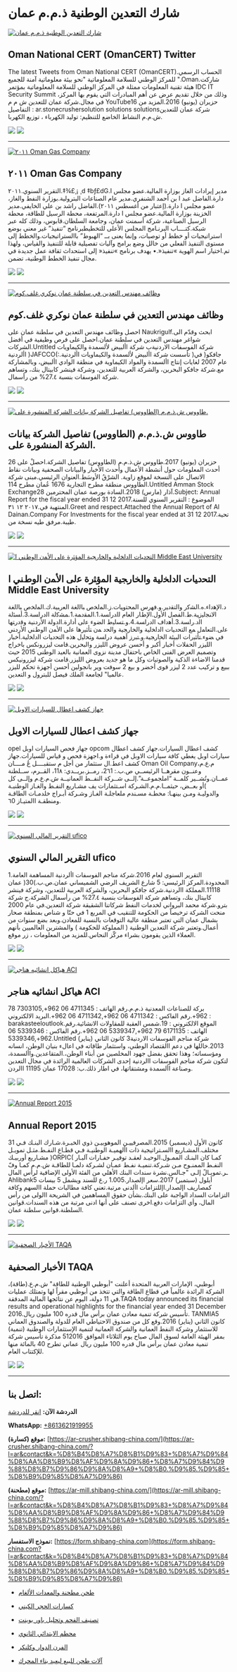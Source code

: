 # شارك التعدين الوطنية ذ.م.م عمان

<a href="https://swt.shibang-china.com/?l=ar&img&k=%D8%B4%D8%A7%D8%B1%D9%83+%D8%A7%D9%84%D8%AA%D8%B9%D8%AF%D9%8A%D9%86+%D8%A7%D9%84%D9%88%D8%B7%D9%86%D9%8A%D8%A9+%D8%B0.%D9%85.%D9%85+%D8%B9%D9%85%D8%A7%D9%86" target="_blank">![شارك التعدين الوطنية ذ.م.م عمان](http://static.shibang-china.com/all-800x300/722.jpg)</a>

## Oman National CERT (OmanCERT) Twitter
The latest Tweets from Oman National CERT (OmanCERT).الحساب الرسمي للمركز الوطني للسلامة المعلوماتية &quot;نحو بيئة معلوماتية آمنة للجميع &quot;.Oman.شاركت هيئة تقنية المعلومات ممثلة في المركز الوطني للسلامة المعلوماتية بمؤتمر IDC IT Security Summit ،وذلك من خلال تقديم عرض عن أهم المبادرات التي يقوم بها المركز في مجال.شركة عمان للتعدين ش م م YouTube16 حزيران (يونيو) 2016.المزيد من التفاصيل : ar.stonecrushersolution solutions solutionsشركة عمان للتعدين ش.م.م النشاط الخاضع للتنظيم: توليد الكهرباء ، توزيع الكهربا.


<a href="https://whatsapp.shibangsoft.com/WhatsApp.php" target="_blank" title="WhatsApp">![](http://static.shibang-china.com/icon/whatsapp.png)</a> <a href="https://swt.shibang-china.com/?l=ar&icon&k=%D8%B4%D8%A7%D8%B1%D9%83+%D8%A7%D9%84%D8%AA%D8%B9%D8%AF%D9%8A%D9%86+%D8%A7%D9%84%D9%88%D8%B7%D9%86%D9%8A%D8%A9+%D8%B0.%D9%85.%D9%85+%D8%B9%D9%85%D8%A7%D9%86" target="_blank">![](http://static.shibang-china.com/icon/chat-ar.png)</a>

---

<a href="https://swt.shibang-china.com/?l=ar&img&k=%D8%B4%D8%A7%D8%B1%D9%83+%D8%A7%D9%84%D8%AA%D8%B9%D8%AF%D9%8A%D9%86+%D8%A7%D9%84%D9%88%D8%B7%D9%86%D9%8A%D8%A9+%D8%B0.%D9%85.%D9%85+%D8%B9%D9%85%D8%A7%D9%86" target="_blank">![٢٠١١ Oman Gas Company](http://static.shibang-china.com/all-800x300/926.jpg)</a>

## ٢٠١١ Oman Gas Company
اﻟﺘﻘﺮﻳﺮ اﻟﺴﻨﻮي.٢٠١١.‡¾£¸¡ ¸d ‡bƒ£dG.ﻣﺪﻳﺮ إﻳﺮادات اﻟﻐﺎز ﺑﻮزارة اﻟﻤﺎﻟﻴﺔ.ﻋﻀﻮ ﻣﺠﻠﺲ ا دارة.اﻟﻔﺎﺿﻞ ﻋﺒﺪ ا ﺑﻦ أﺣﻤﺪ اﻟﺸﻨﻔﺮي.ﻣﺪﻳﺮ ﻋﺎم اﻟﺼﻨﺎﻋﺎت اﻟﺒﺘﺮوﻟﻴﺔ.ﺑﻮزارة اﻟﻨﻔﻂ واﻟﻐﺎز، ﻋﻀﻮ ﻣﺠﻠﺲ ا دارة.(إﻋﺘﺒﺎر ﻣﻦ أﻏﺴﻄﺲ ٢٠١١).اﻟﻔﺎﺿﻞ راﺷﺪ ﺑﻦ ﻋﻠﻲ اﻟﺨﺎﻳﻔﻲ.ﻣﺪﻳﺮ اﻟﺨﺰﻳﻨﺔ ﺑﻮزارة اﻟﻤﺎﻟﻴﺔ.ﻋﻀﻮ ﻣﺠﻠﺲ ا دارة.اﻟﻤﺮﺗﻔﻌﺔ، ﻣﺤﻄﺔ اﻟﺮﺳﻴﻞ ﻟﻠﻄﺎﻗﺔ، ﻣﺤﻄﺔ اﻟﺮﺳﻴﻞ اﻟﺼﻨﺎﻋﻴﺔ، ﺷﺮﻛﺔ أﺳﻤﻨﺖ ﻋﻤﺎن، وﺟﺎﻣﻌﺔ اﻟﺴﻠﻄﺎن.ﻗﺎﺑﻮس، وذﻟﻚ ﻛﻠﻪ ﻋﺒﺮ ﺷﺒﻜﺔ.كتــــاب البرنـامج المجلس الأعلى للتخطيطبرنامج “تنفيذ” غير معني بوضع استراتيجيات أو خطط أو توصيات، وإنما يعنى بــ “الهبوط” باالستراتيجيات.والخطط إلى مستوى التنفيذ الفعلي من خالل وضع برامج وآليات تفصيلية قابلة للتنفيذ والقياس، ولهذا تم.اختيار اسم الهوية »تنفيذ«.• يهدف برنامج »تنفيذ« إلى استحداث ثقافة عمل جديدة في مجال تنفيذ الخطط الوطنية، تضمن.


<a href="https://whatsapp.shibangsoft.com/WhatsApp.php" target="_blank" title="WhatsApp">![](http://static.shibang-china.com/icon/whatsapp.png)</a> <a href="https://swt.shibang-china.com/?l=ar&icon&k=%D8%B4%D8%A7%D8%B1%D9%83+%D8%A7%D9%84%D8%AA%D8%B9%D8%AF%D9%8A%D9%86+%D8%A7%D9%84%D9%88%D8%B7%D9%86%D9%8A%D8%A9+%D8%B0.%D9%85.%D9%85+%D8%B9%D9%85%D8%A7%D9%86" target="_blank">![](http://static.shibang-china.com/icon/chat-ar.png)</a>

---

<a href="https://swt.shibang-china.com/?l=ar&img&k=%D8%B4%D8%A7%D8%B1%D9%83+%D8%A7%D9%84%D8%AA%D8%B9%D8%AF%D9%8A%D9%86+%D8%A7%D9%84%D9%88%D8%B7%D9%86%D9%8A%D8%A9+%D8%B0.%D9%85.%D9%85+%D8%B9%D9%85%D8%A7%D9%86" target="_blank">![وظائف مهندس التعدين في سلطنة عمان نوكري غلف.كوم](http://static.shibang-china.com/all-800x300/359.jpg)</a>

## وظائف مهندس التعدين في سلطنة عمان نوكري غلف.كوم
احصل وظائف مهندس التعدين في سلطنة عمان على Naukrigulf.ابحث وقدّم الى شواغر مهندس التعدين في سلطنة عمان.احصل على فرص وظيفية في أفضل الشركات.Untitled شركة الفوسفات الاردنيةب شركة األبيض لألسمدة والكيماويات األردنية )JAFCCO(:.تأسست شركة األبيض لألسمدة والكيماويات األردنية )جافكو( في عام 2007 لغايات إنتاج األسمدة والمواد الكيماوية في منطقة الوادي األبيض، وبالمشاركة مع.شركة جافكو البحرين، والشركة العربية للتعدين، وشركة فينشر كابيتال بنك، وتساهم شركة الفوسفات بنسبة 27.٤% من رأسمال.


<a href="https://whatsapp.shibangsoft.com/WhatsApp.php" target="_blank" title="WhatsApp">![](http://static.shibang-china.com/icon/whatsapp.png)</a> <a href="https://swt.shibang-china.com/?l=ar&icon&k=%D8%B4%D8%A7%D8%B1%D9%83+%D8%A7%D9%84%D8%AA%D8%B9%D8%AF%D9%8A%D9%86+%D8%A7%D9%84%D9%88%D8%B7%D9%86%D9%8A%D8%A9+%D8%B0.%D9%85.%D9%85+%D8%B9%D9%85%D8%A7%D9%86" target="_blank">![](http://static.shibang-china.com/icon/chat-ar.png)</a>

---

<a href="https://swt.shibang-china.com/?l=ar&img&k=%D8%B4%D8%A7%D8%B1%D9%83+%D8%A7%D9%84%D8%AA%D8%B9%D8%AF%D9%8A%D9%86+%D8%A7%D9%84%D9%88%D8%B7%D9%86%D9%8A%D8%A9+%D8%B0.%D9%85.%D9%85+%D8%B9%D9%85%D8%A7%D9%86" target="_blank">![طاووس ش.ذ.م.م (الطاووس) تفاصيل الشركة بيانات الشركة المنشورة على.](http://static.shibang-china.com/all-800x300/1338.jpg)</a>

## طاووس ش.ذ.م.م (الطاووس) تفاصيل الشركة بيانات الشركة المنشورة على.
26 حزيران (يونيو) 2017.طاووس ش.ذ.م.م (الطاووس) تفاصيل الشركة.احصلْ على أحدث المعلومات حول أنشطة الأعمال وأحدث الأخبار والبيانات الصحفية وبيانات نقاط الاتصال على النسخة لموقع زاوية. الشرْقُ الأوسَط.العنوان الرئيسي.مبنى شركة الطاووس منطقة مطرح التجارية 1676 عُمان مطرح 114.Untitled Amman Stock Exchange28 آذار (مارس) 2018.السادة بورصة عمان المحترمين.Subject: Annual Report for the fiscal year ended 31 12 2017.الموضوع : التقرير السنوي للسنة المنتهية في.۲۰۱۷ ۱۲ ۳۱.Greet and respect.Attached the Annual Report of Al Dainan.Company For Investments for the fiscal year ended at 31 12 2017.تحية طيبة.مرفق طيه نسخة من.


<a href="https://whatsapp.shibangsoft.com/WhatsApp.php" target="_blank" title="WhatsApp">![](http://static.shibang-china.com/icon/whatsapp.png)</a> <a href="https://swt.shibang-china.com/?l=ar&icon&k=%D8%B4%D8%A7%D8%B1%D9%83+%D8%A7%D9%84%D8%AA%D8%B9%D8%AF%D9%8A%D9%86+%D8%A7%D9%84%D9%88%D8%B7%D9%86%D9%8A%D8%A9+%D8%B0.%D9%85.%D9%85+%D8%B9%D9%85%D8%A7%D9%86" target="_blank">![](http://static.shibang-china.com/icon/chat-ar.png)</a>

---

<a href="https://swt.shibang-china.com/?l=ar&img&k=%D8%B4%D8%A7%D8%B1%D9%83+%D8%A7%D9%84%D8%AA%D8%B9%D8%AF%D9%8A%D9%86+%D8%A7%D9%84%D9%88%D8%B7%D9%86%D9%8A%D8%A9+%D8%B0.%D9%85.%D9%85+%D8%B9%D9%85%D8%A7%D9%86" target="_blank">![اﻟﺘﺤدﻴﺎت اﻟداﺨﻟﻴﺔ واﻟﺨﺎرﺠﻴﺔ اﻟﻤؤﺜرة ﻋﻟﯽ اﻷﻤن اﻟوطﻨﻲ ا Middle East University](http://static.shibang-china.com/all-800x300/932.jpg)</a>

## اﻟﺘﺤدﻴﺎت اﻟداﺨﻟﻴﺔ واﻟﺨﺎرﺠﻴﺔ اﻟﻤؤﺜرة ﻋﻟﯽ اﻷﻤن اﻟوطﻨﻲ ا Middle East University
د.اﻹﻫداء.ه.اﻟﺸﮐر واﻟﺘﻘدﻴر.و.ﻓﻬرس اﻟﻤﺤﺘوﻴﺎت.ز.اﻟﻤﻟﺨص ﺒﺎﻟﻟﻐﺔ اﻟﻌرﺒﻴﺔ.ك.اﻟﻤﻟﺨص ﺒﺎﻟﻟﻐﺔ اﻻﻨﺠﻟﻴزﻴﺔ.ط.اﻟﻔﺼل اﻷول.اﻹطﺎر اﻟﻌﺎم ﻟﻟدراﺴﺔ.1.اﻟﻤﻘدﻤﺔ.1.ﻤﺸﮐﻟﺔ اﻟدراﺴﺔ.3.أﺴﺌﻟﺔ اﻟد.راﺴﺔ.3.أﻫداف اﻟدراﺴﺔ.4.و.ﺘﺴﻟﻴط اﻟﻀوء ﻋﻟﯽ أدارة.اﻟدوﻟﺔ اﻷردﻨﻴﺔ وﻗدرﺘﻬﺎ ﻋﻟﯽ.اﻟﺘﻌﺎﻤل ﻤﻊ اﻟﺘﺤدﻴﺎت اﻟداﺨﻟﻴﺔ واﻟﺨﺎرﺠﻴﺔ واﻟﺤد ﻤن ﺘﺄﺜﻴرﻫﺎ ﻋﻟﯽ اﻷﻤن اﻟوطﻨﻲ اﻷردﻨﻲ ﻓﻲ ﻀوء.ﺘﺄﺜﻴرات اﻟﺒﻴﺌﺔ اﻟﺨﺎرﺠﻴﺔ.و.ﺘﺒرز أﻫﻤﻴﺔ دراﺴﺔ وﺘﺤﻟﻴل ﻫذه اﻟﺘﺤدﻴﺎت اﻟداﺨﻟﻴﺔ.أخبار الليزر الحفلات أخبار أكبر و أحسن عروض الليزر والبحرين.قامت ليزرونكس باخراج وتصميم العرض الفنى الخاص باحتفال مدينة نزوى العمانية بالعيد الوطنى 2015 حيث قدمنا الاضاءة الذكية والصوتيات وكل ما هو جديد بعروض الليزر.قامت شركة ليزرونيكس ببيع و تركيب عدد 2 ليزر قوى أخضر و بيع 2 سوفت وير بانجولين أحسن أجهزة تحكم لليزر عالميا&quot; لجامعة الملك فيصل للبترول و التعدين.


<a href="https://whatsapp.shibangsoft.com/WhatsApp.php" target="_blank" title="WhatsApp">![](http://static.shibang-china.com/icon/whatsapp.png)</a> <a href="https://swt.shibang-china.com/?l=ar&icon&k=%D8%B4%D8%A7%D8%B1%D9%83+%D8%A7%D9%84%D8%AA%D8%B9%D8%AF%D9%8A%D9%86+%D8%A7%D9%84%D9%88%D8%B7%D9%86%D9%8A%D8%A9+%D8%B0.%D9%85.%D9%85+%D8%B9%D9%85%D8%A7%D9%86" target="_blank">![](http://static.shibang-china.com/icon/chat-ar.png)</a>

---

<a href="https://swt.shibang-china.com/?l=ar&img&k=%D8%B4%D8%A7%D8%B1%D9%83+%D8%A7%D9%84%D8%AA%D8%B9%D8%AF%D9%8A%D9%86+%D8%A7%D9%84%D9%88%D8%B7%D9%86%D9%8A%D8%A9+%D8%B0.%D9%85.%D9%85+%D8%B9%D9%85%D8%A7%D9%86" target="_blank">![جهاز كشف اعطال للسيارات الاوبل](http://static.shibang-china.com/all-800x300/837.jpg)</a>

## جهاز كشف اعطال للسيارات الاوبل
opel جهاز فحص السيارات اوبل opcom كشف اعطال السيارات.جهاز كشف اعطال سيارات اوبل يغطي كافة سيارات الاوبل في قراءة و.اجهزة فحص و قياس للسيارات.جهاز كشف اعط.ال ستثمار من أجل م ستقبــــل عُ مــــان Oman Oil Companyم.ع.م، وعنــون مقرهــا الرئيســي ص.ب.: 2٦1، رمــز.بريــدي: 11٨، القــرم، ســلطنة عمــان.وتُشــير كلمــة “املجموعــة”.إلــى شــركة النفــط العمانيــة ش.م.ع.م وإلــى كل )أو بعــض، حيثمــا.م.م.الشـركة اسـتثمارات يف مشـاريع النفـط والغـاز الوطنيـة والدوليـة ومـن بينهـا: محطـة مسـندم ملعاجلـة الغـاز وشـركة أبـراج خلدمـات الطاقـة ومنطقـة االمتيـاز ٦0.


<a href="https://whatsapp.shibangsoft.com/WhatsApp.php" target="_blank" title="WhatsApp">![](http://static.shibang-china.com/icon/whatsapp.png)</a> <a href="https://swt.shibang-china.com/?l=ar&icon&k=%D8%B4%D8%A7%D8%B1%D9%83+%D8%A7%D9%84%D8%AA%D8%B9%D8%AF%D9%8A%D9%86+%D8%A7%D9%84%D9%88%D8%B7%D9%86%D9%8A%D8%A9+%D8%B0.%D9%85.%D9%85+%D8%B9%D9%85%D8%A7%D9%86" target="_blank">![](http://static.shibang-china.com/icon/chat-ar.png)</a>

---

<a href="https://swt.shibang-china.com/?l=ar&img&k=%D8%B4%D8%A7%D8%B1%D9%83+%D8%A7%D9%84%D8%AA%D8%B9%D8%AF%D9%8A%D9%86+%D8%A7%D9%84%D9%88%D8%B7%D9%86%D9%8A%D8%A9+%D8%B0.%D9%85.%D9%85+%D8%B9%D9%85%D8%A7%D9%86" target="_blank">![التقرير المالي السنوي ufico](http://static.shibang-china.com/all-800x300/1527.jpg)</a>

## التقرير المالي السنوي ufico
1.التقرير السنوي لعام 2016.شركة مناجم الفوسفات األردنية المساهمة العامة المحدودة.المركز الرئيسي: 5 شارع الشريف الرضي الشميساني عمان.ص.ب.)30( عمان 11118.المملكة االردنية.شركة جافكو البحرين، والشركة العربية للتعدين، وشركة فينشر كابيتال بنك، وتساهم شركة الفوسفات بنسبة 27.٤% من رأسمال الشركة.ج شركة بترو.شركة محمد البرواني لخدمات النفط شركاتنا الشقيقة شركة التعدين.في عام 2000 منحت الشركة ترخيصاً من الحكومة للتنقيب في المربع 1 في حتّا و شناص بمنطقة صحار بشمال عمان التي تعتبر منطقة عالية التوقعات بالنسبة للمعادن.وبعد بضع سنوات من أعمال.وتعتبر شركة التعدين الوطنية ( المملوكة للحكومة ) والمشترين العالميين بأنهم العملاء الذين يقومون بشراء مركّز النحاس.للمزيد من المعلومات ، زر موقع.


<a href="https://whatsapp.shibangsoft.com/WhatsApp.php" target="_blank" title="WhatsApp">![](http://static.shibang-china.com/icon/whatsapp.png)</a> <a href="https://swt.shibang-china.com/?l=ar&icon&k=%D8%B4%D8%A7%D8%B1%D9%83+%D8%A7%D9%84%D8%AA%D8%B9%D8%AF%D9%8A%D9%86+%D8%A7%D9%84%D9%88%D8%B7%D9%86%D9%8A%D8%A9+%D8%B0.%D9%85.%D9%85+%D8%B9%D9%85%D8%A7%D9%86" target="_blank">![](http://static.shibang-china.com/icon/chat-ar.png)</a>

---

<a href="https://swt.shibang-china.com/?l=ar&img&k=%D8%B4%D8%A7%D8%B1%D9%83+%D8%A7%D9%84%D8%AA%D8%B9%D8%AF%D9%8A%D9%86+%D8%A7%D9%84%D9%88%D8%B7%D9%86%D9%8A%D8%A9+%D8%B0.%D9%85.%D9%85+%D8%B9%D9%85%D8%A7%D9%86" target="_blank">![هياكل انشائيه هناجر ACI](http://static.shibang-china.com/all-800x300/903.jpg)</a>

## هياكل انشائيه هناجر ACI
بركة للصناعات المعدنية ذ.م.م.رقم الهاتف : 4711345 06 962+,7303105 78 962+.رقم الفاكس : 4711342 06 962+,4711342 06 962+.البريد الالكتروني : barakasteeloutlook.الموقع الالكتروني : 19.شمس العقبة للمقاولات الانشائية.رقم الهاتف : 6171135 79 962+,5339347 06 962+.رقم الفاكس : 5339346 06 962+,5339346.Untitled شركة مناجم الفوسفات الاردنية3 كانون الثاني (يناير) 2013.خاللها في دعم االقتصاد الوطني، واستثمار طاقاته في اعالء بنيان الوطن، انسانه ومؤسساته؛ وهذا تحقق بفضل جهود المخلصين من أبناء الوطن،.المتقاعدين.واألسمدة، لتكون شركة مناجم الفوسفات االردنية إحدى الشركات العالمية الرائدة في مجال التعدين وصناعة األسمدة ومشتقاتها، في اطار ذلك.ب: 17028 عمان 11195 االردن.


<a href="https://whatsapp.shibangsoft.com/WhatsApp.php" target="_blank" title="WhatsApp">![](http://static.shibang-china.com/icon/whatsapp.png)</a> <a href="https://swt.shibang-china.com/?l=ar&icon&k=%D8%B4%D8%A7%D8%B1%D9%83+%D8%A7%D9%84%D8%AA%D8%B9%D8%AF%D9%8A%D9%86+%D8%A7%D9%84%D9%88%D8%B7%D9%86%D9%8A%D8%A9+%D8%B0.%D9%85.%D9%85+%D8%B9%D9%85%D8%A7%D9%86" target="_blank">![](http://static.shibang-china.com/icon/chat-ar.png)</a>

---

<a href="https://swt.shibang-china.com/?l=ar&img&k=%D8%B4%D8%A7%D8%B1%D9%83+%D8%A7%D9%84%D8%AA%D8%B9%D8%AF%D9%8A%D9%86+%D8%A7%D9%84%D9%88%D8%B7%D9%86%D9%8A%D8%A9+%D8%B0.%D9%85.%D9%85+%D8%B9%D9%85%D8%A7%D9%86" target="_blank">![Ann​ual Report 2015](http://static.shibang-china.com/all-800x300/7.jpg)</a>

## Ann​ual Report 2015
31 كانون الأول (ديسمبر) 2015.المصرفييـن الموهوبيـن ذوي الخبـرة.شـارك البنـك فـي مختلف.المشـاريع االسـتراتيجية ذات األهميـة الوطنيـة فـي قطـاع النفـط.مثـل تمويـل مشـاريع أوربيـك )ORPIC( كمـا كان البنـك الممـول.الوحيـد لعقـد توفيـر حفـارات آلبـار النفـط الممنـوح مـن شـركة.تنميـة نفـط عمـان لشـركة دلمـا للطاقـة ش.م.م كمـا وفّ ـر.تمويـالً إلـى &quot;جـالس.نشرة سندات البنك الأهلي من الفئة الأولى الإضافية لرأس المال Ahlibank5 أيلول (سبتمبر) 2017.سعر اإلصدار.1.005 ر.ع للسند ويشمل 5 بيسات كمصاريف اإلصدار.اإللتزامات األدنى مرتبة.تعني كافة مطالبات حملة االسهم وكافة التزامات السداد الواجبة على البنك.بشأن حقوق المساهمين في الشريحة االولى من رأس المال، وأي التزامات دفع.اخرى تصنف على أنها ادنى مرتبة من هذه السندات.قوانين السلطنة.قوانين سلطنة عمان.


<a href="https://whatsapp.shibangsoft.com/WhatsApp.php" target="_blank" title="WhatsApp">![](http://static.shibang-china.com/icon/whatsapp.png)</a> <a href="https://swt.shibang-china.com/?l=ar&icon&k=%D8%B4%D8%A7%D8%B1%D9%83+%D8%A7%D9%84%D8%AA%D8%B9%D8%AF%D9%8A%D9%86+%D8%A7%D9%84%D9%88%D8%B7%D9%86%D9%8A%D8%A9+%D8%B0.%D9%85.%D9%85+%D8%B9%D9%85%D8%A7%D9%86" target="_blank">![](http://static.shibang-china.com/icon/chat-ar.png)</a>

---

<a href="https://swt.shibang-china.com/?l=ar&img&k=%D8%B4%D8%A7%D8%B1%D9%83+%D8%A7%D9%84%D8%AA%D8%B9%D8%AF%D9%8A%D9%86+%D8%A7%D9%84%D9%88%D8%B7%D9%86%D9%8A%D8%A9+%D8%B0.%D9%85.%D9%85+%D8%B9%D9%85%D8%A7%D9%86" target="_blank">![الأخبار الصحفية TAQA](http://static.shibang-china.com/all-800x300/1376.jpg)</a>

## الأخبار الصحفية TAQA
أبوظبي، الإمارات العربية المتحدة أعلنت &quot;أبوظبي الوطنية للطاقة&quot; ش.م.ع.(طاقة)، الشركة الرائدة عالمياً في قطاع الطاقة والتي تتخذ من أبوظبي مقراً لها وتمتلك عمليات في 11 دولة، اليوم عن نتائجها المالية المدققة.TAQA today announced its financial results and operational highlights for the financial year ended 31 December 2016.تأسيس شركة تنمية معادن عمان برأس مال قدره 100 مليون ريال. TANMIA5 كانون الثاني (يناير) 2016.وقع كل من صندوق الاحتياطي العام للدولة والصندوق العماني للاستثمار وشركة النفط العمانية والشركة العمانية لتنمية الإستثمارات الوطنية (تنمية) بمقر الهيئة العامة لسوق المال صباح يوم الثلاثاء الموافق 512016 مذكرة تأسيس شركة تنمية معادن عمان برأس مال قدره 100 مليون ريال عماني تطرح 40 بالمائة منها للإكتتاب العام.


<a href="https://whatsapp.shibangsoft.com/WhatsApp.php" target="_blank" title="WhatsApp">![](http://static.shibang-china.com/icon/whatsapp.png)</a> <a href="https://swt.shibang-china.com/?l=ar&icon&k=%D8%B4%D8%A7%D8%B1%D9%83+%D8%A7%D9%84%D8%AA%D8%B9%D8%AF%D9%8A%D9%86+%D8%A7%D9%84%D9%88%D8%B7%D9%86%D9%8A%D8%A9+%D8%B0.%D9%85.%D9%85+%D8%B9%D9%85%D8%A7%D9%86" target="_blank">![](http://static.shibang-china.com/icon/chat-ar.png)</a>

---
## اتصل بنا:

**الدردشة الآن:** [انقر للدردشة](https://swt.shibang-china.com?l=ar&contact&k=%D8%B4%D8%A7%D8%B1%D9%83+%D8%A7%D9%84%D8%AA%D8%B9%D8%AF%D9%8A%D9%86+%D8%A7%D9%84%D9%88%D8%B7%D9%86%D9%8A%D8%A9+%D8%B0.%D9%85.%D9%85+%D8%B9%D9%85%D8%A7%D9%86)

**WhatsApp:**  [+8613621919955](https://whatsapp.shibangsoft.com/WhatsApp.php)

**موقع (كسارة):** [https://ar-crusher.shibang-china.com/](https://ar-crusher.shibang-china.com/?l=ar&contact&k=%D8%B4%D8%A7%D8%B1%D9%83+%D8%A7%D9%84%D8%AA%D8%B9%D8%AF%D9%8A%D9%86+%D8%A7%D9%84%D9%88%D8%B7%D9%86%D9%8A%D8%A9+%D8%B0.%D9%85.%D9%85+%D8%B9%D9%85%D8%A7%D9%86)

**موقع (مطحنة):** [https://ar-mill.shibang-china.com/](https://ar-mill.shibang-china.com/?l=ar&contact&k=%D8%B4%D8%A7%D8%B1%D9%83+%D8%A7%D9%84%D8%AA%D8%B9%D8%AF%D9%8A%D9%86+%D8%A7%D9%84%D9%88%D8%B7%D9%86%D9%8A%D8%A9+%D8%B0.%D9%85.%D9%85+%D8%B9%D9%85%D8%A7%D9%86)

**نموذج الاستفسار:** [https://form.shibang-china.com](https://form.shibang-china.com?l=ar&contact&k=%D8%B4%D8%A7%D8%B1%D9%83+%D8%A7%D9%84%D8%AA%D8%B9%D8%AF%D9%8A%D9%86+%D8%A7%D9%84%D9%88%D8%B7%D9%86%D9%8A%D8%A9+%D8%B0.%D9%85.%D9%85+%D8%B9%D9%85%D8%A7%D9%86)

* [طحن مطحنة والمعدات الألغام](../28/%D8%B7%D8%AD%D9%86%20%D9%85%D8%B7%D8%AD%D9%86%D8%A9%20%D9%88%D8%A7%D9%84%D9%85%D8%B9%D8%AF%D8%A7%D8%AA%20%D8%A7%D9%84%D8%A3%D9%84%D8%BA%D8%A7%D9%85.md)

* [كسارات الحجر الكيني](../26/%D9%83%D8%B3%D8%A7%D8%B1%D8%A7%D8%AA%20%D8%A7%D9%84%D8%AD%D8%AC%D8%B1%20%D8%A7%D9%84%D9%83%D9%8A%D9%86%D9%8A.md)

* [تصنيف الفحم وتحليل باور بوينت](../30/%D8%AA%D8%B5%D9%86%D9%8A%D9%81%20%D8%A7%D9%84%D9%81%D8%AD%D9%85%20%D9%88%D8%AA%D8%AD%D9%84%D9%8A%D9%84%20%D8%A8%D8%A7%D9%88%D8%B1%20%D8%A8%D9%88%D9%8A%D9%86%D8%AA.md)

* [محطم الابتدائي الثانوي](../30/%D9%85%D8%AD%D8%B7%D9%85%20%D8%A7%D9%84%D8%A7%D8%A8%D8%AA%D8%AF%D8%A7%D8%A6%D9%8A%20%D8%A7%D9%84%D8%AB%D8%A7%D9%86%D9%88%D9%8A.md)

* [الفرن الدوار وكلنكر](../30/%D8%A7%D9%84%D9%81%D8%B1%D9%86%20%D8%A7%D9%84%D8%AF%D9%88%D8%A7%D8%B1%20%D9%88%D9%83%D9%84%D9%86%D9%83%D8%B1.md)

* [آلات طحن للبيع ليعيد بناء المحرك](../30/%D8%A2%D9%84%D8%A7%D8%AA%20%D8%B7%D8%AD%D9%86%20%D9%84%D9%84%D8%A8%D9%8A%D8%B9%20%D9%84%D9%8A%D8%B9%D9%8A%D8%AF%20%D8%A8%D9%86%D8%A7%D8%A1%20%D8%A7%D9%84%D9%85%D8%AD%D8%B1%D9%83.md)